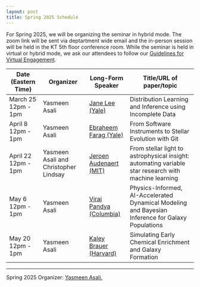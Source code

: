 ```yaml
---
layout: post
title: Spring 2025 Schedule 
---
```


For Spring 2025, we will be organizing the seminar in hybrid mode. The zoom link will be sent via deptartment wide email and the in-person session will be held in the KT 5th floor conference room. While the seminar is held in virtual or hybrid mode, we ask our attendees to follow our <a href="{{ site.baseurl }}/rules">Guidelines for Virtual Engagement</a>.

<table>
  <thead>
    <tr>
      <th>Date (Eastern Time)</th>
      <th>Organizer</th>
      <th>Long-Form Speaker</th>
      <th>Title/URL of paper/topic</th>
    </tr>
  </thead>
  <tbody>
    <tr>
      <td>March 25<br>12pm - 1pm</td>
      <td>Yasmeen Asali</td>
      <td><a href="https://janehjlee.github.io/">Jane Lee (Yale)</a></td>
      <td>Distribution Learning and Inference using Incomplete Data</td>
    </tr>
    <tr>
      <td>April 8<br>12pm - 1pm</td>
      <td>Yasmeen Asali</td>
      <td><a href="https://astronomy.yale.edu/people/ebraheem-farag">Ebraheem Farag (Yale)</a></td>
      <td>From Software Instruments to Stellar Evolution with Git</td>
    </tr>
    <tr>
      <td>April 22<br>12pm - 1pm</td>
      <td>Yasmeen Asali and Christopher Lindsay</td>
      <td><a href="https://jeroenaudenaert.com/">Jeroen Audenaert (MIT)</a></td>
      <td>From stellar light to astrophysical insight: automating variable star research with machine learning</td>
    </tr>
    <tr>
      <td>May 6<br>12pm - 1pm</td>
      <td>Yasmeen Asali</td>
      <td><a href="https://virajpandya.github.io/">Viraj Pandya (Columbia)</a></td>
      <td>Physics-Informed, AI-Accelerated Dynamical Modeling and Bayesian Inference for Galaxy Populations</td>
    </tr>
    <tr>
      <td>May 20<br>12pm - 1pm</td>
      <td>Yasmeen Asali</td>
      <td><a href="https://www.kaleybrauer.com/">Kaley Brauer (Harvard)</a></td>
      <td>Simulating Early Chemical Enrichment and Galaxy Formation</td>
    </tr>
  </tbody>
</table>

-----

Spring 2025 Organizer: <a href="mailto:yasmeen.asali@yale.edu">Yasmeen Asali.</a>
